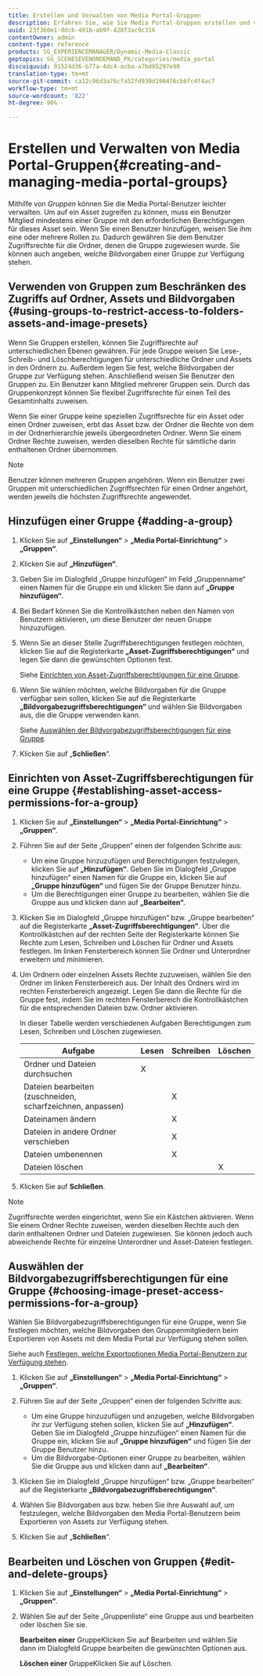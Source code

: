 ```yaml
---
title: Erstellen und Verwalten von Media Portal-Gruppen
description: Erfahren Sie, wie Sie Media Portal-Gruppen erstellen und verwalten.
uuid: 23f360e1-ddcb-491b-ab9f-428f3ac9c316
contentOwner: admin
content-type: reference
products: SG_EXPERIENCEMANAGER/Dynamic-Media-Classic
geptopics: SG_SCENESEVENONDEMAND_PK/categories/media_portal
discoiquuid: 91524d36-b77a-4dc4-acba-a7bd85297e98
translation-type: tm+mt
source-git-commit: ca12c96d3a76cfa52fd930d190476cb6fc4f4ac7
workflow-type: tm+mt
source-wordcount: '822'
ht-degree: 96%

---
```



# Erstellen und Verwalten von Media Portal-Gruppen{#creating-and-managing-media-portal-groups}

Mithilfe von *Gruppen* können Sie die Media Portal-Benutzer leichter verwalten. Um auf ein Asset zugreifen zu können, muss ein Benutzer Mitglied mindestens einer Gruppe mit den erforderlichen Berechtigungen für dieses Asset sein. Wenn Sie einen Benutzer hinzufügen, weisen Sie ihm eine oder mehrere Rollen zu. Dadurch gewähren Sie dem Benutzer Zugriffsrechte für die Ordner, denen die Gruppe zugewiesen wurde. Sie können auch angeben, welche Bildvorgaben einer Gruppe zur Verfügung stehen.

## Verwenden von Gruppen zum Beschränken des Zugriffs auf Ordner, Assets und Bildvorgaben  {#using-groups-to-restrict-access-to-folders-assets-and-image-presets}

Wenn Sie Gruppen erstellen, können Sie Zugriffsrechte auf unterschiedlichen Ebenen gewähren. Für jede Gruppe weisen Sie Lese-, Schreib- und Löschberechtigungen für unterschiedliche Ordner und Assets in den Ordnern zu. Außerdem legen Sie fest, welche Bildvorgaben der Gruppe zur Verfügung stehen. Anschließend weisen Sie Benutzer den Gruppen zu. Ein Benutzer kann Mitglied mehrerer Gruppen sein. Durch das Gruppenkonzept können Sie flexibel Zugriffsrechte für einen Teil des Gesamtinhalts zuweisen.

Wenn Sie einer Gruppe keine speziellen Zugriffsrechte für ein Asset oder einen Ordner zuweisen, erbt das Asset bzw. der Ordner die Rechte von dem in der Ordnerhierarchie jeweils übergeordneten Ordner. Wenn Sie einem Ordner Rechte zuweisen, werden dieselben Rechte für sämtliche darin enthaltenen Ordner übernommen.

>[!NOTE]
>
>Benutzer können mehreren Gruppen angehören. Wenn ein Benutzer zwei Gruppen mit unterschiedlichen Zugriffsrechten für einen Ordner angehört, werden jeweils die höchsten Zugriffsrechte angewendet.

## Hinzufügen einer Gruppe  {#adding-a-group}

1. Klicken Sie auf **„Einstellungen“** > **„Media Portal-Einrichtung“** > **„Gruppen“**.
1. Klicken Sie auf **„Hinzufügen“**.
1. Geben Sie im Dialogfeld „Gruppe hinzufügen“ im Feld „Gruppenname“ einen Namen für die Gruppe ein und klicken Sie dann auf **„Gruppe hinzufügen“**.
1. Bei Bedarf können Sie die Kontrollkästchen neben den Namen von Benutzern aktivieren, um diese Benutzer der neuen Gruppe hinzuzufügen.
1. Wenn Sie an dieser Stelle Zugriffsberechtigungen festlegen möchten, klicken Sie auf die Registerkarte **„Asset-Zugriffsberechtigungen“** und legen Sie dann die gewünschten Optionen fest.

   Siehe [Einrichten von Asset-Zugriffsberechtigungen für eine Gruppe](creating-media-portal-groups.md#establishing_asset_access_permissions_for_a_group).

1. Wenn Sie wählen möchten, welche Bildvorgaben für die Gruppe verfügbar sein sollen, klicken Sie auf die Registerkarte **„Bildvorgabezugriffsberechtigungen“** und wählen Sie Bildvorgaben aus, die die Gruppe verwenden kann.

   Siehe [Auswählen der Bildvorgabezugriffsberechtigungen für eine Gruppe](creating-media-portal-groups.md#choosing_image_preset_access_permissions_for_a_group).

1. Klicken Sie auf „**Schließen**“.

## Einrichten von Asset-Zugriffsberechtigungen für eine Gruppe  {#establishing-asset-access-permissions-for-a-group}

1. Klicken Sie auf **„Einstellungen“** > **„Media Portal-Einrichtung“** > **„Gruppen“**.
1. Führen Sie auf der Seite „Gruppen“ einen der folgenden Schritte aus:

   * Um eine Gruppe hinzuzufügen und Berechtigungen festzulegen, klicken Sie auf **„Hinzufügen“**. Geben Sie im Dialogfeld „Gruppe hinzufügen“ einen Namen für die Gruppe ein, klicken Sie auf **„Gruppe hinzufügen“** und fügen Sie der Gruppe Benutzer hinzu.
   * Um die Berechtigungen einer Gruppe zu bearbeiten, wählen Sie die Gruppe aus und klicken dann auf **„Bearbeiten“**.

1. Klicken Sie im Dialogfeld „Gruppe hinzufügen“ bzw. „Gruppe bearbeiten“ auf die Registerkarte **„Asset-Zugriffsberechtigungen“**. Über die Kontrollkästchen auf der rechten Seite der Registerkarte können Sie Rechte zum Lesen, Schreiben und Löschen für Ordner und Assets festlegen. Im linken Fensterbereich können Sie Ordner und Unterordner erweitern und minimieren.
1. Um Ordnern oder einzelnen Assets Rechte zuzuweisen, wählen Sie den Ordner im linken Fensterbereich aus. Der Inhalt des Ordners wird im rechten Fensterbereich angezeigt. Legen Sie dann die Rechte für die Gruppe fest, indem Sie im rechten Fensterbereich die Kontrollkästchen für die entsprechenden Dateien bzw. Ordner aktivieren.

   In dieser Tabelle werden verschiedenen Aufgaben Berechtigungen zum Lesen, Schreiben und Löschen zugewiesen.

   | Aufgabe | Lesen | Schreiben | Löschen |
   |--- |--- |--- |--- |
   | Ordner und Dateien durchsuchen | X |  |  |
   | Dateien bearbeiten (zuschneiden, scharfzeichnen, anpassen) |  | X |  |
   | Dateinamen ändern |  | X |  |
   | Dateien in andere Ordner verschieben |  | X |  |
   | Dateien umbenennen |  | X |  |
   | Dateien löschen |  |  | X |

1. Klicken Sie auf **Schließen**.

>[!NOTE]
>
>Zugriffsrechte werden eingerichtet, wenn Sie ein Kästchen aktivieren. Wenn Sie einem Ordner Rechte zuweisen, werden dieselben Rechte auch den darin enthaltenen Ordner und Dateien zugewiesen. Sie können jedoch auch abweichende Rechte für einzelne Unterordner und Asset-Dateien festlegen.

## Auswählen der Bildvorgabezugriffsberechtigungen für eine Gruppe  {#choosing-image-preset-access-permissions-for-a-group}

Wählen Sie Bildvorgabezugriffsberechtigungen für eine Gruppe, wenn Sie festlegen möchten, welche Bildvorgaben den Gruppenmitgliedern beim Exportieren von Assets mit dem Media Portal zur Verfügung stehen sollen.

Siehe auch [Festlegen, welche Exportoptionen Media Portal-Benutzern zur Verfügung stehen](specifying-export-options-available-media.md#specifying_export_options_available_to_media_portal_users).

1. Klicken Sie auf **„Einstellungen“** > **„Media Portal-Einrichtung“** > **„Gruppen“**.
1. Führen Sie auf der Seite „Gruppen“ einen der folgenden Schritte aus:

   * Um eine Gruppe hinzuzufügen und anzugeben, welche Bildvorgaben ihr zur Verfügung stehen sollen, klicken Sie auf **„Hinzufügen“**. Geben Sie im Dialogfeld „Gruppe hinzufügen“ einen Namen für die Gruppe ein, klicken Sie auf **„Gruppe hinzufügen“** und fügen Sie der Gruppe Benutzer hinzu.
   * Um die Bildvorgabe-Optionen einer Gruppe zu bearbeiten, wählen Sie die Gruppe aus und klicken dann auf **„Bearbeiten“**.

1. Klicken Sie im Dialogfeld „Gruppe hinzufügen“ bzw. „Gruppe bearbeiten“ auf die Registerkarte **„Bildvorgabezugriffsberechtigungen“**.
1. Wählen Sie Bildvorgaben aus bzw. heben Sie ihre Auswahl auf, um festzulegen, welche Bildvorgaben den Media Portal-Benutzern beim Exportieren von Assets zur Verfügung stehen.
1. Klicken Sie auf „**Schließen**“.

## Bearbeiten und Löschen von Gruppen  {#edit-and-delete-groups}

1. Klicken Sie auf **„Einstellungen“** > **„Media Portal-Einrichtung“** > **„Gruppen“**.
1. Wählen Sie auf der Seite „Gruppenliste“ eine Gruppe aus und bearbeiten oder löschen Sie sie.

   **Bearbeiten einer** GruppeKlicken Sie auf Bearbeiten und wählen Sie dann im Dialogfeld Gruppe bearbeiten die gewünschten Optionen aus.

   **Löschen einer** GruppeKlicken Sie auf Löschen.

